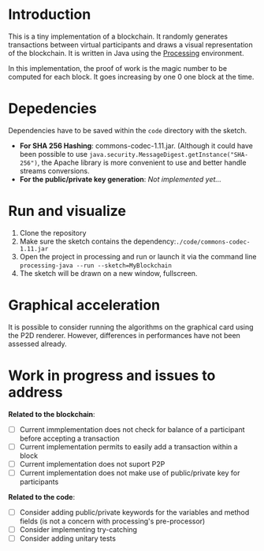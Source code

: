 # Introduction

This is a tiny implementation of a blockchain. It randomly generates transactions between virtual participants and draws a visual representation of the blockchain. It is written in Java using the [Processing](https://processing.org/) environment. 


In this implementation, the proof of work is the magic number to be computed for each block. It goes increasing by one 0 one block at the time.

# Depedencies

Dependencies have to be saved within the `code` directory with the sketch.

* **For SHA 256 Hashing**: commons-codec-1.11.jar. (Although it could have been possible to use `java.security.MessageDigest.getInstance("SHA-256")`, the Apache library is more convenient to use and better handle streams conversions.
* **For the public/private key generation**: *Not implemented yet...*

# Run and visualize

1. Clone the repository
1. Make sure the sketch contains the  dependency:`./code/commons-codec-1.11.jar` 
1. Open the project in processing and run or launch it via the command line `processing-java --run --sketch=MyBlockchain`
1. The sketch will be drawn on a new window, fullscreen.

# Graphical acceleration

It is possible to consider running the algorithms on the graphical card using the P2D renderer. However, differences in performances have not been assessed already. 

# Work in progress and issues to address

**Related to the blockchain**:

- [ ] Current immplementation does not check for balance of a participant before accepting a transaction
- [ ] Current implementation permits to easily add  a transaction within a block
- [ ] Current implementation does not suport P2P
- [ ] Current implementation does not make use of public/private key for participants

**Related to the code**:

- [ ] Consider adding public/private keywords for the variables and method fields (is not a concern with processing's pre-processor)
- [ ] Consider implementing try-catching
- [ ] Consider adding unitary tests
